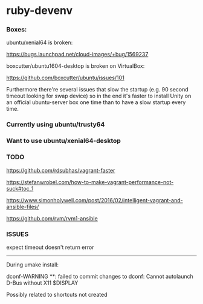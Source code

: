 # ruby-devenv

### Boxes:

ubuntu/xenial64 is broken:

https://bugs.launchpad.net/cloud-images/+bug/1569237

boxcutter/ubuntu1604-desktop is broken on VirtualBox:

https://github.com/boxcutter/ubuntu/issues/101

Furthermore there're several issues that slow the startup (e.g. 90 second timeout looking for swap device) so in the end it's faster to install Unity on an official ubuntu-server box one time than to have a slow startup every time.

### Currently using ubuntu/trusty64

### Want to use ubuntu/xenial64-desktop


### TODO

https://github.com/rdsubhas/vagrant-faster

https://stefanwrobel.com/how-to-make-vagrant-performance-not-suck#toc_1

https://www.simonholywell.com/post/2016/02/intelligent-vagrant-and-ansible-files/

https://github.com/rvm/rvm1-ansible

### ISSUES

expect timeout doesn't return error

---------------

During umake install:

dconf-WARNING **: failed to commit changes to dconf: Cannot autolaunch D-Bus without X11 $DISPLAY

Possibly related to shortcuts not created
